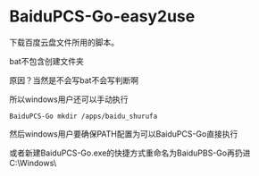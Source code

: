 # BaiduPCS-Go-easy2use
下载百度云盘文件所用的脚本。

bat不包含创建文件夹

原因？当然是不会写bat不会写判断啊

所以windows用户还可以手动执行

```
BaiduPCS-Go mkdir /apps/baidu_shurufa
```

然后windows用户要确保PATH配置为可以BaiduPCS-Go直接执行

或者新建BaiduPCS-Go.exe的快捷方式重命名为BaiduPBS-Go再扔进C:\Windows\
